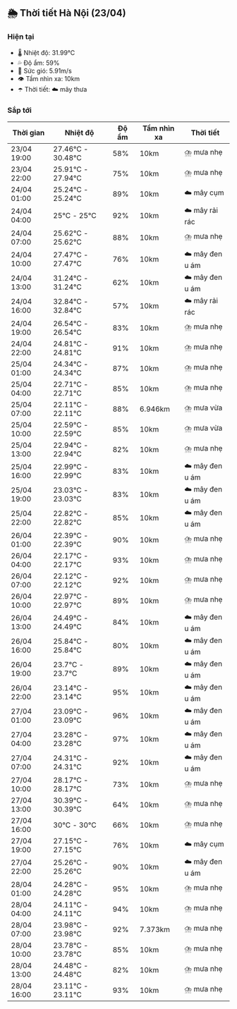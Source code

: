 ## 🌦️ Thời tiết Hà Nội (23/04)

### Hiện tại

- 🌡️ Nhiệt độ: 31.99℃
- 💦 Độ ẩm: 59%
- 💨 Sức gió: 5.91m/s
- 👁️ Tầm nhìn xa: 10km
- ☂️ Thời tiết: ☁️ mây thưa

### Sắp tới

| Thời gian | Nhiệt độ | Độ ẩm | Tầm nhìn xa | Thời tiết |
| --- | --- | --- | --- | --- |
| 23/04 19:00 | 27.46℃ - 30.48℃ | 58% | 10km | ⛈️ mưa nhẹ |
| 23/04 22:00 | 25.91℃ - 27.94℃ | 75% | 10km | ⛈️ mưa nhẹ |
| 24/04 01:00 | 25.24℃ - 25.24℃ | 89% | 10km | ☁️ mây cụm |
| 24/04 04:00 | 25℃ - 25℃ | 92% | 10km | ☁️ mây rải rác |
| 24/04 07:00 | 25.62℃ - 25.62℃ | 88% | 10km | ⛈️ mưa nhẹ |
| 24/04 10:00 | 27.47℃ - 27.47℃ | 76% | 10km | ☁️ mây đen u ám |
| 24/04 13:00 | 31.24℃ - 31.24℃ | 62% | 10km | ☁️ mây đen u ám |
| 24/04 16:00 | 32.84℃ - 32.84℃ | 57% | 10km | ☁️ mây rải rác |
| 24/04 19:00 | 26.54℃ - 26.54℃ | 83% | 10km | ⛈️ mưa nhẹ |
| 24/04 22:00 | 24.81℃ - 24.81℃ | 91% | 10km | ⛈️ mưa nhẹ |
| 25/04 01:00 | 24.34℃ - 24.34℃ | 87% | 10km | ⛈️ mưa nhẹ |
| 25/04 04:00 | 22.71℃ - 22.71℃ | 85% | 10km | ⛈️ mưa nhẹ |
| 25/04 07:00 | 22.11℃ - 22.11℃ | 88% | 6.946km | ⛈️ mưa vừa |
| 25/04 10:00 | 22.59℃ - 22.59℃ | 85% | 10km | ⛈️ mưa vừa |
| 25/04 13:00 | 22.94℃ - 22.94℃ | 82% | 10km | ⛈️ mưa nhẹ |
| 25/04 16:00 | 22.99℃ - 22.99℃ | 83% | 10km | ☁️ mây đen u ám |
| 25/04 19:00 | 23.03℃ - 23.03℃ | 83% | 10km | ☁️ mây đen u ám |
| 25/04 22:00 | 22.82℃ - 22.82℃ | 85% | 10km | ☁️ mây đen u ám |
| 26/04 01:00 | 22.39℃ - 22.39℃ | 90% | 10km | ⛈️ mưa nhẹ |
| 26/04 04:00 | 22.17℃ - 22.17℃ | 93% | 10km | ⛈️ mưa nhẹ |
| 26/04 07:00 | 22.12℃ - 22.12℃ | 92% | 10km | ⛈️ mưa nhẹ |
| 26/04 10:00 | 22.97℃ - 22.97℃ | 89% | 10km | ⛈️ mưa nhẹ |
| 26/04 13:00 | 24.49℃ - 24.49℃ | 84% | 10km | ☁️ mây đen u ám |
| 26/04 16:00 | 25.84℃ - 25.84℃ | 80% | 10km | ☁️ mây đen u ám |
| 26/04 19:00 | 23.7℃ - 23.7℃ | 89% | 10km | ☁️ mây đen u ám |
| 26/04 22:00 | 23.14℃ - 23.14℃ | 95% | 10km | ☁️ mây đen u ám |
| 27/04 01:00 | 23.09℃ - 23.09℃ | 96% | 10km | ☁️ mây đen u ám |
| 27/04 04:00 | 23.28℃ - 23.28℃ | 97% | 10km | ☁️ mây đen u ám |
| 27/04 07:00 | 24.31℃ - 24.31℃ | 92% | 10km | ☁️ mây đen u ám |
| 27/04 10:00 | 28.17℃ - 28.17℃ | 73% | 10km | ⛈️ mưa nhẹ |
| 27/04 13:00 | 30.39℃ - 30.39℃ | 64% | 10km | ⛈️ mưa nhẹ |
| 27/04 16:00 | 30℃ - 30℃ | 66% | 10km | ⛈️ mưa nhẹ |
| 27/04 19:00 | 27.15℃ - 27.15℃ | 76% | 10km | ☁️ mây cụm |
| 27/04 22:00 | 25.26℃ - 25.26℃ | 90% | 10km | ☁️ mây đen u ám |
| 28/04 01:00 | 24.28℃ - 24.28℃ | 95% | 10km | ⛈️ mưa nhẹ |
| 28/04 04:00 | 24.11℃ - 24.11℃ | 94% | 10km | ⛈️ mưa nhẹ |
| 28/04 07:00 | 23.98℃ - 23.98℃ | 92% | 7.373km | ⛈️ mưa nhẹ |
| 28/04 10:00 | 23.78℃ - 23.78℃ | 85% | 10km | ⛈️ mưa nhẹ |
| 28/04 13:00 | 24.48℃ - 24.48℃ | 82% | 10km | ⛈️ mưa nhẹ |
| 28/04 16:00 | 23.11℃ - 23.11℃ | 93% | 10km | ⛈️ mưa nhẹ |
